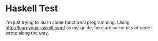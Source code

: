 # Haskell Test

I'm just trying to learn some functional programming. 
Using http://learnyouahaskell.com/ as my guide, here are some bits of code I wrote along the way.
